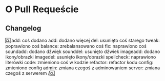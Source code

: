 # O Pull Requeście
<!-- np zamyka jakiś issue, wtedy napisz "fixes #nn" gdzie nn to numer issue -->

## Changelog
:cl:
add: coś dodano
add: dodano więcej
del: usunięto coś starego
tweak: poprawiono coś
balance: zrebalansowano coś
fix: naprawiono coś
soundadd: dodano dźwięk
sounddel: usunięto dźwiek
imageadd: dodano ikony/obrazki
imagedel: usunięto ikony/obrazki
spellcheck: naprawiono literówki
code: zmieniono coś w kodzie
refactor: refactor kodu
config: zmieniono config
admin: zmiana czegoś z adminowaniem
server: zmiana czegoś z serwerem
/:cl:

<!-- Oba :cl:'s są potrzebne żeby changelog działał! -->
